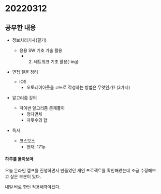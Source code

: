 # 20220312

## 공부한 내용
+ 정보처리기사(필기)
    * 응용 SW 기초 기술 활용
      + 2. 네트워크 기초 활용(-ing)
    
+ 면접 질문 정리
  - iOS
    * 오토레이아웃을 코드로 작성하는 방법은 무엇인가? (3가지)
        
+ 알고리즘 강의
  - 파이썬 알고리즘 문제풀이
    * 정다면체
    * 자릿수의 합

+ 독서
  - 코스모스
    * 현재: 171p

#### 하루를 돌아보며
오늘 온라인 캠프를 진행하면서 만들었던 개인 프로젝트를 확인해봤는데 조금 수정해보고 싶은 부분이 있다.

내일 바로 한번 적용해봐야겠다.
